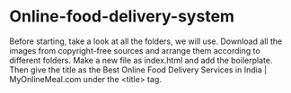 # Online-food-delivery-system
Before starting, take a look at all the folders, we will use. Download all the images from copyright-free sources and arrange them according to different folders.   Make a new file as index.html and add the boilerplate. Then give the title as the Best Online Food Delivery Services in India | MyOnlineMeal.com under the &lt;title> tag.  
